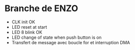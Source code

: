 # Branche de ENZO

* CLK init OK
* LED reset at start
* LED 8 blink OK
* LED change of state when push button is on
* Transfert de message avec boucle for et interruption DMA

